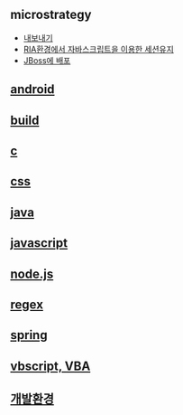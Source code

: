 ## microstrategy
* [내보내기](https://github.com/iused5/document/tree/master/knowledge%20base/microstrategy/Export.md)
* [RIA환경에서 자바스크립트을 이용한 세션유지](https://github.com/iused5/document/tree/master/knowledge%20base/microstrategy/Export%EC%99%80%20Session.md)
* [JBoss에 배포](https://github.com/iused5/document/blob/master/knowledge%20base/microstrategy/JBoss%EC%97%90%20%EC%84%A4%EC%B9%98.md)
## [android](https://github.com/iused5/document/tree/master/knowledge%20base/android)  
## [build](https://github.com/iused5/document/tree/master/knowledge%20base/build)
## [c](https://github.com/iused5/document/tree/master/knowledge%20base/c)
## [css](https://github.com/iused5/document/tree/master/knowledge%20base/css)
## [java](https://github.com/iused5/document/tree/master/knowledge%20base/java)
## [javascript](https://github.com/iused5/document/tree/master/knowledge%20base/javascript)
## [node.js](https://github.com/iused5/document/tree/master/knowledge%20base/node.js)
## [regex](https://github.com/iused5/document/tree/master/knowledge%20base/regex)
## [spring](https://github.com/iused5/document/tree/master/knowledge%20base/spring)
## [vbscript, VBA](https://github.com/iused5/document/tree/master/knowledge%20base/vbscript%2C%20VBA)
## [개발환경](https://github.com/iused5/document/tree/master/knowledge%20base/%EA%B0%9C%EB%B0%9C%ED%99%98%EA%B2%BD)

